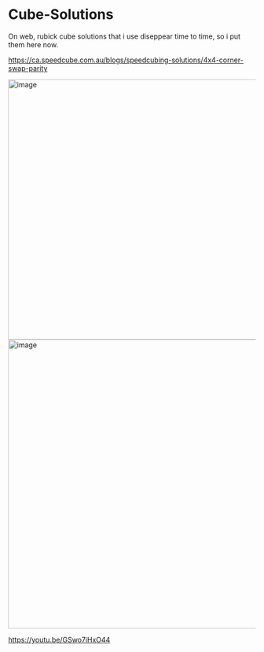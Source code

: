 # Cube-Solutions
On web, rubick cube solutions that i use diseppear time to time, so i put them here now.

https://ca.speedcube.com.au/blogs/speedcubing-solutions/4x4-corner-swap-parity

<img width="694" height="529" alt="image" src="https://github.com/user-attachments/assets/d04e6ae0-b4bd-43ee-836b-d5b7311f75f3" />

<img width="671" height="587" alt="image" src="https://github.com/user-attachments/assets/9fe09a0a-3504-49cc-aeca-d48d65111d15" />

https://youtu.be/GSwo7iHxO44

